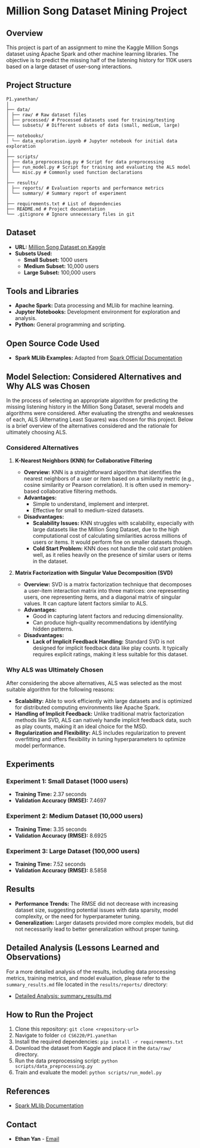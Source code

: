 # Million Song Dataset Mining Project

## Overview

This project is part of an assignment to mine the Kaggle Million Songs dataset using Apache Spark and other machine learning libraries. The objective is to predict the missing half of the listening history for 110K users based on a large dataset of user-song interactions.

## Project Structure

```
P1.yanethan/
│
├── data/
│ ├── raw/ # Raw dataset files
│ ├── processed/ # Processed datasets used for training/testing
│ └── subsets/ # Different subsets of data (small, medium, large)
│
├── notebooks/
│ └── data_exploration.ipynb # Jupyter notebook for initial data exploration
│
├── scripts/
│ ├── data_preprocessing.py # Script for data preprocessing
│ ├── run_model.py # Script for training and evaluating the ALS model
│ └── misc.py # Commonly used function declarations
│
├── results/
│ ├── reports/ # Evaluation reports and performance metrics
│ └── summary/ # Summary report of experiment
│
├── requirements.txt # List of dependencies
├── README.md # Project documentation
└── .gitignore # Ignore unnecessary files in git
```

## Dataset

- **URL:** [Million Song Dataset on Kaggle](http://www.kaggle.com/c/msdchallenge)
- **Subsets Used:**
  - **Small Subset:** 1000 users
  - **Medium Subset:** 10,000 users
  - **Large Subset:** 100,000 users

## Tools and Libraries

- **Apache Spark:** Data processing and MLlib for machine learning.
- **Jupyter Notebooks:** Development environment for exploration and analysis.
- **Python:** General programming and scripting.

## Open Source Code Used

- **Spark MLlib Examples:** Adapted from [Spark Official Documentation](https://spark.apache.org/examples.html)

## Model Selection: Considered Alternatives and Why ALS was Chosen

In the process of selecting an appropriate algorithm for predicting the missing listening history in the Million Song Dataset, several models and algorithms were considered. After evaluating the strengths and weaknesses of each, ALS (Alternating Least Squares) was chosen for this project. Below is a brief overview of the alternatives considered and the rationale for ultimately choosing ALS.

### Considered Alternatives

1. **K-Nearest Neighbors (KNN) for Collaborative Filtering**

   - **Overview:** KNN is a straightforward algorithm that identifies the nearest neighbors of a user or item based on a similarity metric (e.g., cosine similarity or Pearson correlation). It is often used in memory-based collaborative filtering methods.
   - **Advantages:**
     - Simple to understand, implement and interpret.
     - Effective for small to medium-sized datasets.
   - **Disadvantages:**
     - **Scalability Issues:** KNN struggles with scalability, especially with large datasets like the Million Song Dataset, due to the high computational cost of calculating similarities across millions of users or items. It would perform fine on smaller datasets though.
     - **Cold Start Problem:** KNN does not handle the cold start problem well, as it relies heavily on the presence of similar users or items in the dataset.

2. **Matrix Factorization with Singular Value Decomposition (SVD)**
   - **Overview:** SVD is a matrix factorization technique that decomposes a user-item interaction matrix into three matrices: one representing users, one representing items, and a diagonal matrix of singular values. It can capture latent factors similar to ALS.
   - **Advantages:**
     - Good in capturing latent factors and reducing dimensionality.
     - Can produce high-quality recommendations by identifying hidden patterns.
   - **Disadvantages:**
     - **Lack of Implicit Feedback Handling:** Standard SVD is not designed for implicit feedback data like play counts. It typically requires explicit ratings, making it less suitable for this dataset.

### Why ALS was Ultimately Chosen

After considering the above alternatives, ALS was selected as the most suitable algorithm for the following reasons:

- **Scalability:** Able to work efficiently with large datasets and is optimized for distributed computing environments like Apache Spark.
- **Handling of Implicit Feedback:** Unlike traditional matrix factorization methods like SVD, ALS can natively handle implicit feedback data, such as play counts, making it an ideal choice for the MSD.
- **Regularization and Flexibility:** ALS includes regularization to prevent overfitting and offers flexibility in tuning hyperparameters to optimize model performance.

## Experiments

### Experiment 1: Small Dataset (1000 users)

- **Training Time:** 2.37 seconds
- **Validation Accuracy (RMSE):** 7.4697

### Experiment 2: Medium Dataset (10,000 users)

- **Training Time:** 3.35 seconds
- **Validation Accuracy (RMSE):** 8.6925

### Experiment 3: Large Dataset (100,000 users)

- **Training Time:** 7.52 seconds
- **Validation Accuracy (RMSE):** 8.5858

## Results

- **Performance Trends:** The RMSE did not decrease with increasing dataset size, suggesting potential issues with data sparsity, model complexity, or the need for hyperparameter tuning.
- **Generalization:** Larger datasets provided more complex models, but did not necessarily lead to better generalization without proper tuning.

## Detailed Analysis (Lessons Learned and Observations)

For a more detailed analysis of the results, including data processing metrics, training metrics, and model evaluation, please refer to the `summary_results.md` file located in the `results/reports/` directory:

- [Detailed Analysis: summary_results.md](results/reports/summary_results.md)

## How to Run the Project

1. Clone this repository: `git clone <repository-url>`
2. Navigate to folder `cd CS6220/P1.yanethan`
3. Install the required dependencies: `pip install -r requirements.txt`
4. Download the dataset from Kaggle and place it in the `data/raw/` directory.
5. Run the data preprocessing script: `python scripts/data_preprocessing.py`
6. Train and evaluate the model: `python scripts/run_model.py`

## References

- [Spark MLlib Documentation](https://spark.apache.org/docs/latest/ml-guide.html)

## Contact

- **Ethan Yan** - [Email](mailto:eyan38@gatech.edu)

